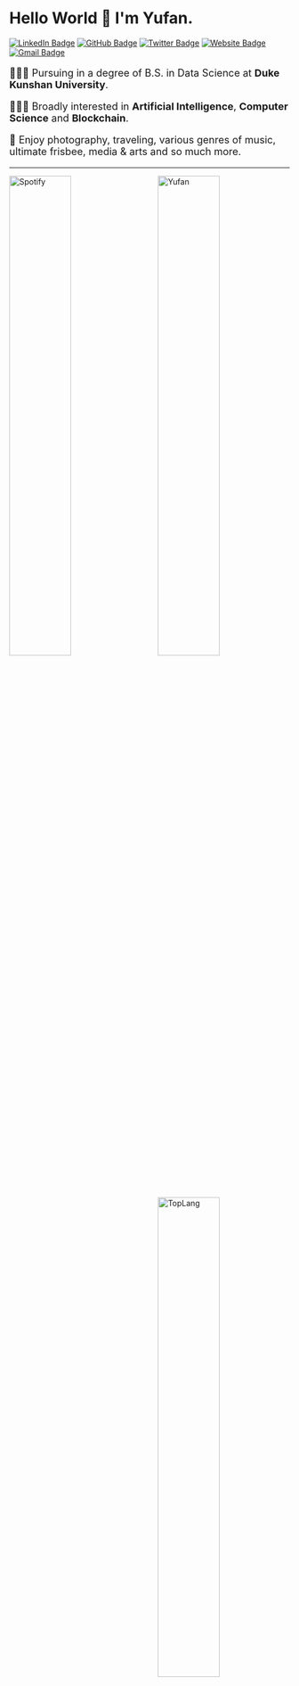 # Hello World 👋 I'm Yufan. 

[![LinkedIn Badge](https://img.shields.io/badge/-yufanbruce-blue?style=flat-square&logo=Linkedin&logoColor=white&link=https://www.linkedin.com/in/yufanbruce/)](https://www.linkedin.com/in/yufanbruce/)
[![GitHub Badge](https://img.shields.io/badge/-@iamyufan-%23181717?style=flat-square&logo=github)](https://github.com/iamyufan)
[![Twitter Badge](https://img.shields.io/badge/-@brucezbrucez-%231DA1F2?style=flat-square&logo=twitter&logoColor=ffffff)](https://twitter.com/brucezbrucez)
[![Website Badge](https://img.shields.io/badge/Website-763A7A?style=flat-square&logo=google-chrome&logoColor=white)](https://yufanz.xyz/)
[![Gmail Badge](https://img.shields.io/badge/-brucezzzzzzzyf@gmail.com-c14438?style=flat-square&logo=Gmail&logoColor=white&link=mailto:brucezzzzzzzyf@gmail.com)](mailto:brucezzzzzzzyf@gmail.com)

<!-- <div style="display: flex;" markdown>
<img align="left"  style="float:left;width:10%;" src="img/logo.png" alt="Logo" href="https://yufanz.xyz/"/>
<div style="width: 10%"></div>
<div markdown style="width: 80%;"> -->

<p style="font-size:18px">👨🏻‍🎓 Pursuing in a degree of B.S. in Data Science at <b>Duke Kunshan University</b>.</p>
<p style="font-size:18px">👨🏻‍💻 Broadly interested in <b>Artificial Intelligence</b>, <b>Computer Science</b> and <b>Blockchain</b>.</p>
<p style="font-size:18px">🐣 Enjoy photography, traveling, various genres of music, ultimate frisbee, media & arts and so much more.</p>
<!-- <p style="font-size:18px">- 📪 Contact me via: yz605@duke.edu | [yufanz.xyz](https://yufanz.xyz/) | [LinkedIn](https://www.linkedin.com/in/helloyufan/)</p> -->


<!-- <img align="left"  style="float:left;width:10%;" src="img/logo.png" alt="Spotify" />
- 👨🏻‍🎓 I’m currently pursuing in a degree of B.S. in Data Science at **Duke Kunshan University**.
- 👨🏻‍💻 I am broadly interested in **Artificial Intelligence**, **Software Engineering** and **Blockchain**.
- 🐣 I also enjoy photography, traveling, various genres of music, ultimate frisbee, media & arts and so much more.
- 📪 Contact me via: [yufanbruce@outlook.com](mailto:yufanbruce@outlook.com) | [yufanz.xyz](https://yufanz.xyz/) | [LinkedIn](https://www.linkedin.com/in/helloyufan/) -->

---  
  
<img align="left"  style="float:left;width:47%;" src="https://spotify-recently-played-readme.vercel.app/api?user=393p86bewg6tgzebw0xgnh680" alt="Spotify" />
<img align="right"  style="float:right;width:47%;" src="https://github-readme-stats.vercel.app/api?username=iamyufan" alt="Yufan" />
<!-- <div style="hight: 10%"></div> -->
<img align="right"  style="float:right;width:47%;" src="https://github-readme-stats.vercel.app/api/top-langs/?username=iamyufan&layout=compact" alt="TopLang" />

<!-- [![Top Langs](https://github-readme-stats.vercel.app/api/top-langs/?username=iamyufan&layout=compact)](https://github.com/iamyufan/github-readme-stats) -->

<!---
BruceZZZZZZZ/BruceZZZZZZZ is a ✨ special ✨ repository because its `README.md` (this file) appears on your GitHub profile.
You can click the Preview link to take a look at your changes.
--->
